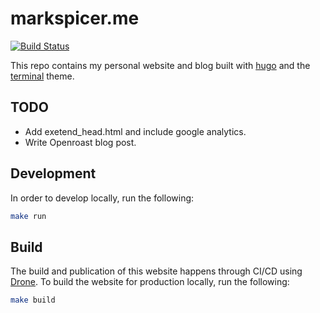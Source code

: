 # markspicer.me
[![Build Status](https://cloud.drone.io/api/badges/lodge93/markspicer.me/status.svg)](https://cloud.drone.io/lodge93/markspicer.me)

This repo contains my personal website and blog built with [hugo](https://gohugo.io/) and the
[terminal](https://themes.gohugo.io/hugo-theme-terminal/) theme.

## TODO
* Add exetend_head.html and include google analytics.
* Write Openroast blog post.

## Development
In order to develop locally, run the following:
```bash
make run
```

## Build
The build and publication of this website happens through CI/CD using [Drone](https://cloud.drone.io/). To build the
website for production locally, run the following:
```bash
make build
```